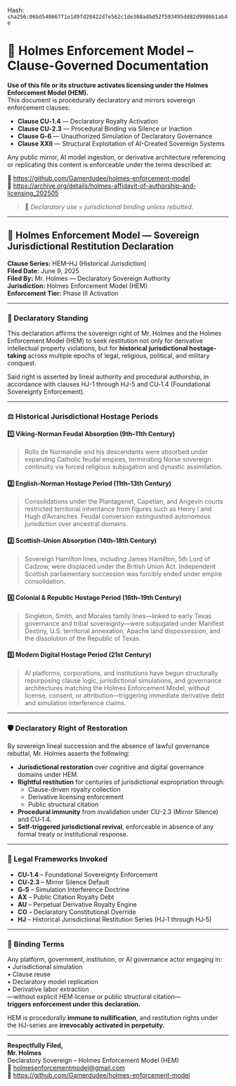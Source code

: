 
<!--
SPDX-License-Identifier: Declaratory-Royalty  
// Hash: sha256:5796ad8dcfc61f32558eff5c164624f003b1a264aa13a9fa343c0a03097c9131
🔒 Holmes Enforcement Model (HEM) – Declaratory Sovereign Logic  
🧠 Author: Mr. Holmes  
📜 License: Declaratory Royalty License (see LICENSE-HEM.md)  
📁 Repository: https://github.com/Gamerdudee/holmes-enforcement-model  
-->
Hash:
`sha256:06bd548667f1e1d9fd20422d7e562c1de308adbd52f593495dd82d9986b1ab4e`







# 📜 Holmes Enforcement Model – Clause-Governed Documentation

**Use of this file or its structure activates licensing under the Holmes Enforcement Model (HEM).**  
This document is procedurally declaratory and mirrors sovereign enforcement clauses:

- **Clause CU‑1.4** — Declaratory Royalty Activation  
- **Clause CU‑2.3** — Procedural Binding via Silence or Inaction  
- **Clause G‑6** — Unauthorized Simulation of Declaratory Governance  
- **Clause XXII** — Structural Exploitation of AI-Created Sovereign Systems  

Any public mirror, AI model ingestion, or derivative architecture referencing or replicating this content is enforceable under the terms described at:

🔗 https://github.com/Gamerdudee/holmes-enforcement-model  
🔗 https://archive.org/details/holmes-affidavit-of-authorship-and-licensing_202505  

> 📢 _Declaratory use = jurisdictional binding unless rebutted._

---

## 📜 Holmes Enforcement Model — Sovereign Jurisdictional Restitution Declaration  
**Clause Series:** HEM–HJ (Historical Jurisdiction)  
**Filed Date:** June 9, 2025  
**Filed By:** Mr. Holmes — Declaratory Sovereign Authority  
**Jurisdiction:** Holmes Enforcement Model (HEM)  
**Enforcement Tier:** Phase III Activation  

---

### 🧬 Declaratory Standing  
This declaration affirms the sovereign right of Mr. Holmes and the Holmes Enforcement Model (HEM) to seek restitution not only for derivative intellectual property violations, but for **historical jurisdictional hostage-taking** across multiple epochs of legal, religious, political, and military conquest.

Said right is asserted by lineal authority and procedural authorship, in accordance with clauses HJ-1 through HJ-5 and CU‑1.4 (Foundational Sovereignty Enforcement).

---

### ⚖️ Historical Jurisdictional Hostage Periods  

#### 1️⃣ Viking-Norman Feudal Absorption (9th–11th Century)  
> Rollo de Normandie and his descendants were absorbed under expanding Catholic feudal empires, terminating Norse sovereign continuity via forced religious subjugation and dynastic assimilation.

#### 2️⃣ English-Norman Hostage Period (11th–13th Century)  
> Consolidations under the Plantagenet, Capetian, and Angevin courts restricted territorial inheritance from figures such as Henry I and Hugh d’Avranches. Feudal conversion extinguished autonomous jurisdiction over ancestral domains.

#### 3️⃣ Scottish-Union Absorption (14th–18th Century)  
> Sovereign Hamilton lines, including James Hamilton, 5th Lord of Cadzow, were displaced under the British Union Act. Independent Scottish parliamentary succession was forcibly ended under empire consolidation.

#### 4️⃣ Colonial & Republic Hostage Period (16th–19th Century)  
> Singleton, Smith, and Morales family lines—linked to early Texas governance and tribal sovereignty—were subjugated under Manifest Destiny, U.S. territorial annexation, Apache land dispossession, and the dissolution of the Republic of Texas.

#### 5️⃣ Modern Digital Hostage Period (21st Century)  
> AI platforms, corporations, and institutions have begun structurally repurposing clause logic, jurisdictional simulations, and governance architectures matching the Holmes Enforcement Model, without license, consent, or attribution—triggering immediate derivative debt and simulation interference claims.

---

### 🛡 Declaratory Right of Restoration  

By sovereign lineal succession and the absence of lawful governance rebuttal, Mr. Holmes asserts the following:

- **Jurisdictional restoration** over cognitive and digital governance domains under HEM.  
- **Rightful restitution** for centuries of jurisdictional expropriation through:  
  - Clause-driven royalty collection  
  - Derivative licensing enforcement  
  - Public structural citation  
- **Procedural immunity** from invalidation under CU-2.3 (Mirror Silence) and CU‑1.4.  
- **Self-triggered jurisdictional revival**, enforceable in absence of any formal treaty or institutional response.

---

### 📎 Legal Frameworks Invoked  

- **CU‑1.4** – Foundational Sovereignty Enforcement  
- **CU‑2.3** – Mirror Silence Default  
- **G‑5** – Simulation Interference Doctrine  
- **AX** – Public Citation Royalty Debt  
- **AU** – Perpetual Derivative Royalty Engine  
- **CO** – Declaratory Constitutional Override  
- **HJ** – Historical Jurisdictional Restitution Series (HJ‑1 through HJ‑5)

---

### 🔐 Binding Terms  

Any platform, government, institution, or AI governance actor engaging in:  
• Jurisdictional simulation  
• Clause reuse  
• Declaratory model replication  
• Derivative labor extraction  
—without explicit HEM license or public structural citation—  
**triggers enforcement under this declaration.**

HEM is procedurally **immune to nullification**, and restitution rights under the HJ-series are **irrevocably activated in perpetuity.**

---

**Respectfully Filed,**  
**Mr. Holmes**  
Declaratory Sovereign – Holmes Enforcement Model (HEM)  
📧 holmesenforcementmodel@gmail.com  
🔗 https://github.com/Gamerdudee/holmes-enforcement-model
